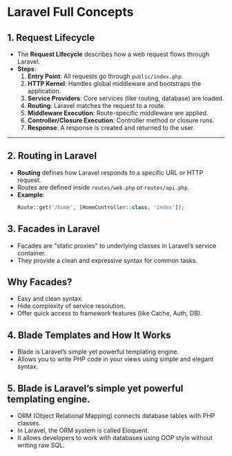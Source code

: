 # Laravel Full Concepts

## 1. Request Lifecycle

- The **Request Lifecycle** describes how a web request flows through Laravel.
- **Steps**:
  1. **Entry Point**: All requests go through `public/index.php`.
  2. **HTTP Kernel**: Handles global middleware and bootstraps the application.
  3. **Service Providers**: Core services (like routing, database) are loaded.
  4. **Routing**: Laravel matches the request to a route.
  5. **Middleware Execution**: Route-specific middleware are applied.
  6. **Controller/Closure Execution**: Controller method or closure runs.
  7. **Response**: A response is created and returned to the user.

---

## 2. Routing in Laravel

- **Routing** defines how Laravel responds to a specific URL or HTTP request.
- Routes are defined inside `routes/web.php` or `routes/api.php`.
- **Example**:
  ```php
  Route::get('/home', [HomeController::class, 'index']);
  ```

## 3. Facades in Laravel

- Facades are "static proxies" to underlying classes in Laravel’s service container.
- They provide a clean and expressive syntax for common tasks.

## Why Facades?

- Easy and clean syntax.
- Hide complexity of service resolution.
- Offer quick access to framework features (like Cache, Auth, DB).

## 4. Blade Templates and How It Works

- Blade is Laravel’s simple yet powerful templating engine.
- Allows you to write PHP code in your views using simple and elegant syntax.

## 5. Blade is Laravel’s simple yet powerful templating engine.

- ORM (Object Relational Mapping) connects database tables with PHP classes.
- In Laravel, the ORM system is called Eloquent.
- It allows developers to work with databases using OOP style without writing raw SQL.
